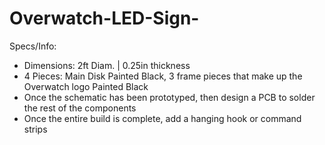 # Overwatch-LED-Sign-
Specs/Info:
- Dimensions: 2ft Diam. | 0.25in thickness
- 4 Pieces: Main Disk Painted Black, 3 frame pieces that make up the Overwatch logo Painted Black
- Once the schematic has been prototyped, then design a PCB to solder the rest of the components
- Once the entire build is complete, add a hanging hook or command strips
